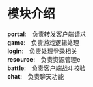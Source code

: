 # 模块介绍
**portal**:&emsp;负责转发客户端请求<br/>
**game**:&emsp;负责游戏逻辑处理<br/>
**login**:&emsp;负责处理登录相关<br/>
**resource**:&emsp;负责资源管理e<br/>
**battle**:&emsp;负责客户端战斗校验<br/>
**chat**:&emsp;负责聊天功能<br/>